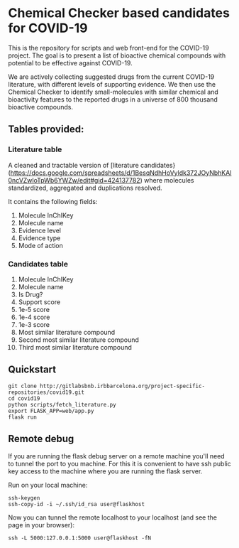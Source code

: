 # Chemical Checker based candidates for COVID-19

This is the repository for scripts and web front-end for the COVID-19 project.
The goal is to present a list of bioactive chemical compounds with potential to be effective against COVID-19.

We are actively collecting suggested drugs from the current COVID-19 literature, with different levels of supporting evidence. We then use the Chemical Checker to identify small-molecules with similar chemical and bioactivity features to the reported drugs in a universe of 800 thousand bioactive compounds.


## Tables provided:

### Literature table

A cleaned and tractable version of [literature candidates}(https://docs.google.com/spreadsheets/d/1BesqNdhHoVyldk372JOyNbhKAl0ncVZwloTpWb6YWZw/edit#gid=424137782) where molecules standardized, aggregated and duplications resolved.

It contains the following fields:

1. Molecule InChIKey
2. Molecule name
3. Evidence level
4. Evidence type
5. Mode of action

### Candidates table

1. Molecule InChIKey
2. Molecule name
3. Is Drug?
4. Support score
5. 1e-5 score
6. 1e-4 score
7. 1e-3 score
8. Most similar literature compound
9. Second most similar literature compound
10. Third most similar literature compound


## Quickstart

```shell
git clone http://gitlabsbnb.irbbarcelona.org/project-specific-repositories/covid19.git
cd covid19
python scripts/fetch_literature.py
export FLASK_APP=web/app.py
flask run 
```

## Remote debug

If you are running the flask debug server on a remote machine you'll need to tunnel the port to you machine.
For this it is convenient to have ssh public key access to the machine where you are running the flask server.


Run on your local machine:
```shell
ssh-keygen
ssh-copy-id -i ~/.ssh/id_rsa user@flaskhost
```

Now you can tunnel the remote localhost to your localhost (and see the page in your browser):
```shell
ssh -L 5000:127.0.0.1:5000 user@flaskhost -fN
```
